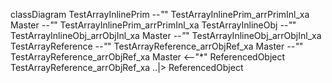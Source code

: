 classDiagram
  TestArrayInlinePrim *--"*" TestArrayInlinePrim_arrPrimInl_xa
  Master *--"*" TestArrayInlinePrim_arrPrimInl_xa
  TestArrayInlineObj *--"*" TestArrayInlineObj_arrObjInl_xa
  Master *--"*" TestArrayInlineObj_arrObjInl_xa
  TestArrayReference *--"*" TestArrayReference_arrObjRef_xa
  Master *--"*" TestArrayReference_arrObjRef_xa
  Master <--"*" ReferencedObject
  TestArrayReference_arrObjRef_xa ..|> ReferencedObject